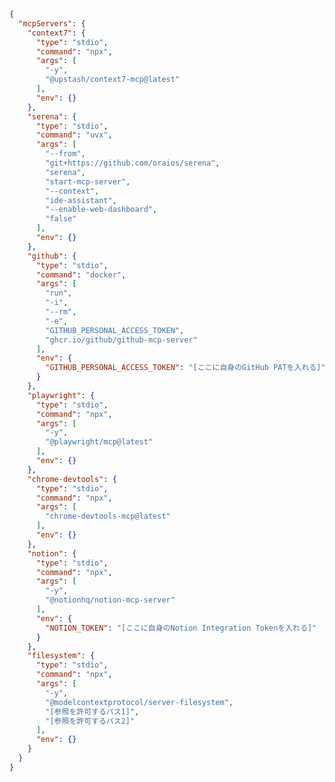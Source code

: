 <!--
macOS/Linux: ~/.claude/claude.json
Windows: %USERPROFILE%\.claude\claude.json
-->
<!--
  注意:
  - filesystemは脆弱性修正版(≥0.6.4)を必須、serenaは企業非推奨／個人は強ハードニング下のみ。
  - Claude Code の MCP 設定ファイルです
  - [参照を許可するパス] などは実際の絶対パスに置き換えてください
  - GitHub PATとNotion Tokenは実際の値に置き換えてください
  - 各サーバーには "type": "stdio" が必要です
-->

```json
{
  "mcpServers": {
    "context7": {
      "type": "stdio",
      "command": "npx",
      "args": [
        "-y",
        "@upstash/context7-mcp@latest"
      ],
      "env": {}
    },
    "serena": {
      "type": "stdio",
      "command": "uvx",
      "args": [
        "--from",
        "git+https://github.com/oraios/serena",
        "serena",
        "start-mcp-server",
        "--context",
        "ide-assistant",
        "--enable-web-dashboard",
        "false"
      ],
      "env": {}
    },
    "github": {
      "type": "stdio",
      "command": "docker",
      "args": [
        "run",
        "-i",
        "--rm",
        "-e",
        "GITHUB_PERSONAL_ACCESS_TOKEN",
        "ghcr.io/github/github-mcp-server"
      ],
      "env": {
        "GITHUB_PERSONAL_ACCESS_TOKEN": "[ここに自身のGitHub PATを入れる]"
      }
    },
    "playwright": {
      "type": "stdio",
      "command": "npx",
      "args": [
        "-y",
        "@playwright/mcp@latest"
      ],
      "env": {}
    },
    "chrome-devtools": {
      "type": "stdio",
      "command": "npx",
      "args": [
        "chrome-devtools-mcp@latest"
      ],
      "env": {}
    },
    "notion": {
      "type": "stdio",
      "command": "npx",
      "args": [
        "-y",
        "@notionhq/notion-mcp-server"
      ],
      "env": {
        "NOTION_TOKEN": "[ここに自身のNotion Integration Tokenを入れる]"
      }
    },
    "filesystem": {
      "type": "stdio",
      "command": "npx",
      "args": [
        "-y",
        "@modelcontextprotocol/server-filesystem",
        "[参照を許可するパス1]",
        "[参照を許可するパス2]"
      ],
      "env": {}
    }
  }
}

```
